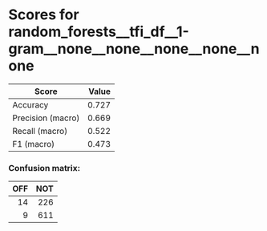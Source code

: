 # Scores for random_forests__tfi_df__1-gram__none__none__none__none__none
|      Score      |Value|
|-----------------|----:|
|Accuracy         |0.727|
|Precision (macro)|0.669|
|Recall (macro)   |0.522|
|F1 (macro)       |0.473|

### Confusion matrix:
|OFF|NOT|
|--:|--:|
| 14|226|
|  9|611|
